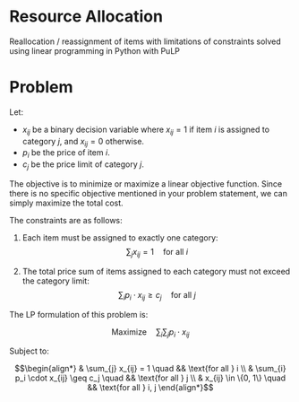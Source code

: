 # Resource Allocation
Reallocation / reassignment of items with limitations of constraints solved using linear programming in Python with PuLP

# Problem
Let:
- $x_{ij}$ be a binary decision variable where $x_{ij} = 1$ if item $i$ is assigned to category $j$, and $x_{ij} = 0$ otherwise.
- $p_i$ be the price of item $i$.
- $c_j$ be the price limit of category $j$.

The objective is to minimize or maximize a linear objective function. Since there is no specific objective mentioned in your problem statement, we can simply maximize the total cost.

The constraints are as follows:
1. Each item must be assigned to exactly one category:
$$\sum_{j} x_{ij} = 1 \quad \text{for all } i$$

2. The total price sum of items assigned to each category must not exceed the category limit:
$$\sum_{i} p_i \cdot x_{ij} \geq c_j \quad \text{for all } j$$

The LP formulation of this problem is:

$$
\text{Maximize} \quad \sum_{i} \sum_{j} p_i \cdot x_{ij}
$$

Subject to:
```math
\begin{align*}
& \sum_{j} x_{ij} = 1 \quad && \text{for all } i \\
& \sum_{i} p_i \cdot x_{ij} \geq c_j \quad && \text{for all } j \\
& x_{ij} \in \{0, 1\} \quad && \text{for all } i, j
\end{align*}
```

